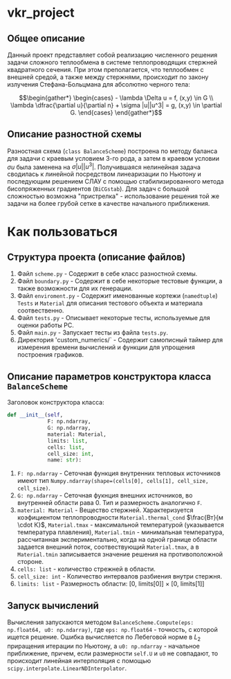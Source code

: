 # vkr_project

## Общее описание
Данный проект представляет собой реализацию численного решения задачи сложного теплообмена в системе теплопроводящих стержней квадратного сечения. При этом преполагается, что теплообмен с внешней средой, а также между стержнями, происходит по закону излучения Стефана-Больцмана для абсолютно черного тела:
```math
\begin{gather*}
\begin{cases}
	- \lambda \Delta u = f, (x,y) \in G \\
	\lambda \dfrac{\partial u}{\partial n} + \sigma |u||u^3| = g, (x,y) \in \partial G.
\end{cases}
\end{gather*}
```

## Описание разностной схемы
Разностная схема (`class BalanceScheme`) построена по методу баланса для задачи с краевым условием 3-го рода, а затем в краевом условии $\sigma u$ была заменена на $\sigma |u||u^3|$. Получившаяся нелинейная задача сводилась к линейной посредством линеаризации по Ньютону и последующим решением СЛАУ с помощью стабилизированного метода бисопряженных градиентов (`BiCGstab`). Для задач с большой сложностью возможна "пристрелка" - использование решения той же задачи на более грубой сетке в качестве начального приближения.

# Как пользоваться

## Структура проекта (описание файлов)
1. Файл `scheme.py` - Содержит в себе класс разностной схемы.
2. Файл `boundary.py` - Содержит в себе некоторые тестовые функции, а также возможности для их генерации.
3. Файл `enviroment.py` - Содержит именованные кортежи (`namedtuple`) `Tests` и `Material` для описания тестового объекта и материала соотвественно.
4. Файл `tests.py` - Описывает некоторые тесты, используемые для оценки работы РС.
5. Файл `main.py` - Запускает тесты из файла `tests.py`.
6. Директория 'custom_numerics/` - Содержит самописный таймер для измерения времени вычислений и функции для упрощения построения графиков.

## Описание параметров конструктора класса `BalanceScheme`

Заголовок конструктора класса:

```python
def __init__(self,
             F: np.ndarray,
             G: np.ndarray,
             material: Material,
             limits: list,
             cells: list,
             cell_size: int,
             name: str):
```
1. `F: np.ndarray` - Сеточная функция внутренних тепловых источников имеют тип `Numpy.ndarray(shape=(cells[0], cells[1], cell_size, cell_size)`.
2. `G: np.ndarray` - Сеточная фукнция внешних источников, во внутренней области рава 0. Тип и размерность аналогично `F`.
3. `material: Material` - Вещество стержней. Характеризуется коэфициентом теплопроводности `Material.thermal_cond` $\frac{Вт}{м \cdot К}$, `Material.tmax` - максимальной температурой (указывается температура плавления), `Material.tmin` - минимальная температура, рассчитанная экспериментально, когда на одной границе области задается внешний поток, соотвествующий `Material.tmax`, а в `Material.tmin` записывается значение решения на противоположной стороне.
4. `cells: list` - количество стрежней в области.
5. `cell_size: int` - Количество интервалов разбиения внутри стержня.
6. `limits: list` - Размерность области: [0, limits[0]] $\times$ [0, limits[1]]

## Запуск вычислений

Вычисления запускаются методом `BalanceScheme.Compute(eps: np.float64, u0: np.ndarray)`, где `eps: np.float64` - точность, с которой ищется решение. Ошибка вычисляется по Лебеговой норме в $L_2$ приращения итерации по Ньютону, а `u0: np.ndarray` - начальное приближение, причем, если размерности `self.U` и `u0` не совпадают, то происходит линейная интерполяция с помощью `scipy.interpolate.LinearNDInterpolator`.
